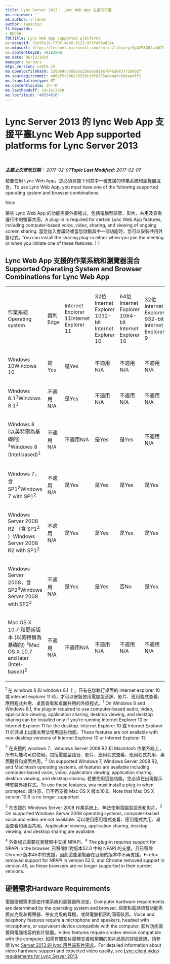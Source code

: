 ```yaml
---
title: Lync Server 2013： Lync Web App 支援的平臺
ms.reviewer: ''
ms.author: v-lanac
author: lanachin
f1.keywords:
- NOCSH
TOCTitle: Lync Web App supported platforms
ms:assetid: 31e95e16-f79f-46c6-b123-973fa56a824e
ms:mtpsurl: https://technet.microsoft.com/en-us/library/Gg425820(v=OCS.15)
ms:contentKeyID: 48183808
ms.date: 06/12/2019
manager: serdars
mtps_version: v=OCS.15
ms.openlocfilehash: 528be9cdc6ba5a256aa3d18e784a26837716802f
ms.sourcegitcommit: 4d6bf5c58b2c553dc1df8375ede4a9cb9eaadff2
ms.translationtype: MT
ms.contentlocale: zh-TW
ms.lasthandoff: 10/16/2020
ms.locfileid: "48534610"
---
```

# <a name="lync-web-app-supported-platforms-for-lync-server-2013"></a><span data-ttu-id="8b439-102">Lync Server 2013 的 lync Web App 支援平臺</span><span class="sxs-lookup"><span data-stu-id="8b439-102">Lync Web App supported platforms for Lync Server 2013</span></span>

<div data-xmlns="http://www.w3.org/1999/xhtml">

<div class="topic" data-xmlns="http://www.w3.org/1999/xhtml" data-msxsl="urn:schemas-microsoft-com:xslt" data-cs="https://msdn.microsoft.com/">

<div data-asp="https://msdn2.microsoft.com/asp">



</div>

<div id="mainSection">

<div id="mainBody">

<span> </span>

<span data-ttu-id="8b439-103">_**主題上次修改日期：** 2017-02-07_</span><span class="sxs-lookup"><span data-stu-id="8b439-103">_**Topic Last Modified:** 2017-02-07_</span></span>

<span data-ttu-id="8b439-104">若要使用 Lync Web App，您必須具備下列其中一種支援的作業系統和瀏覽器混合。</span><span class="sxs-lookup"><span data-stu-id="8b439-104">To use Lync Web App, you must have one of the following supported operating system and browser combinations.</span></span>

<div>


> [!NOTE]  
> <span data-ttu-id="8b439-105">某些 Lync Web App 的功能需要外掛程式，包括電腦型語音、影片、共用及查看進行中的螢幕共用。</span><span class="sxs-lookup"><span data-stu-id="8b439-105">A plug-in is required for certain Lync Web App features, including computer-based voice, video, sharing, and viewing of ongoing screen sharing.</span></span> <span data-ttu-id="8b439-106">當您加入會議時或當您啟動其中一個功能時，您可以安裝共用外掛程式。</span><span class="sxs-lookup"><span data-stu-id="8b439-106">You can install the sharing plug-in either when you join the meeting or when you initiate one of these features.</span></span> <span data-ttu-id="8b439-107">1 </span><span class="sxs-lookup"><span data-stu-id="8b439-107">1</span></span><BR>



</div>

<div>

## <a name="supported-operating-system-and-browser-combinations-for-lync-web-app"></a><span data-ttu-id="8b439-108">Lync Web App 支援的作業系統和瀏覽器混合</span><span class="sxs-lookup"><span data-stu-id="8b439-108">Supported Operating System and Browser Combinations for Lync Web App</span></span>


<table style="width:100%;">
<colgroup>
<col style="width: 9%" />
<col style="width: 9%" />
<col style="width: 9%" />
<col style="width: 9%" />
<col style="width: 9%" />
<col style="width: 9%" />
<col style="width: 9%" />
<col style="width: 9%" />
<col style="width: 9%" />
<col style="width: 9%" />
<col style="width: 9%" />
</colgroup>
<tbody>
<tr class="odd">
<td><p><span data-ttu-id="8b439-109">作業系統</span><span class="sxs-lookup"><span data-stu-id="8b439-109">Operating system</span></span></p></td>
<td><p><span data-ttu-id="8b439-110">銳利</span><span class="sxs-lookup"><span data-stu-id="8b439-110">Edge</span></span></p></td>
<td><p><span data-ttu-id="8b439-111">Internet Explorer 11</span><span class="sxs-lookup"><span data-stu-id="8b439-111">Internet Explorer 11</span></span></p></td>
<td><p><span data-ttu-id="8b439-112">32位 Internet Explorer 10</span><span class="sxs-lookup"><span data-stu-id="8b439-112">32-bit Internet Explorer 10</span></span></p></td>
<td><p><span data-ttu-id="8b439-113">64位 Internet Explorer 10</span><span class="sxs-lookup"><span data-stu-id="8b439-113">64-bit Internet Explorer 10</span></span></p></td>
<td><p><span data-ttu-id="8b439-114">32位 Internet Explorer 9</span><span class="sxs-lookup"><span data-stu-id="8b439-114">32-bit Internet Explorer 9</span></span></p></td>
<td><p><span data-ttu-id="8b439-115">64位 Internet Explorer 9</span><span class="sxs-lookup"><span data-stu-id="8b439-115">64-bit Internet Explorer 9</span></span></p></td>
<td><p><span data-ttu-id="8b439-116">Firefox 32-位<sup>4</sup></span><span class="sxs-lookup"><span data-stu-id="8b439-116">Firefox 32-bit<sup>4</sup></span></span></p></td>
<td><p><span data-ttu-id="8b439-117">Firefox 64-位<sup>4</sup></span><span class="sxs-lookup"><span data-stu-id="8b439-117">Firefox 64-bit<sup>4</sup></span></span></p></td>
<td><p><span data-ttu-id="8b439-118">Safari</span><span class="sxs-lookup"><span data-stu-id="8b439-118">Safari</span></span></p></td>
<td><p><span data-ttu-id="8b439-119">Chrome<sup>4</sup></span><span class="sxs-lookup"><span data-stu-id="8b439-119">Chrome<sup>4</sup></span></span></p></td>
</tr>
<tr class="even">
<td><p><span data-ttu-id="8b439-120">Windows 10</span><span class="sxs-lookup"><span data-stu-id="8b439-120">Windows 10</span></span></p></td>
<td><p><span data-ttu-id="8b439-121">是</span><span class="sxs-lookup"><span data-stu-id="8b439-121">Yes</span></span></p></td>
<td><p><span data-ttu-id="8b439-122">是</span><span class="sxs-lookup"><span data-stu-id="8b439-122">Yes</span></span></p></td>
<td><p><span data-ttu-id="8b439-123">不適用</span><span class="sxs-lookup"><span data-stu-id="8b439-123">N/A</span></span></p></td>
<td><p><span data-ttu-id="8b439-124">不適用</span><span class="sxs-lookup"><span data-stu-id="8b439-124">N/A</span></span></p></td>
<td><p><span data-ttu-id="8b439-125">不適用</span><span class="sxs-lookup"><span data-stu-id="8b439-125">N/A</span></span></p></td>
<td><p><span data-ttu-id="8b439-126">不適用</span><span class="sxs-lookup"><span data-stu-id="8b439-126">N/A</span></span></p></td>
<td><p><span data-ttu-id="8b439-127">否</span><span class="sxs-lookup"><span data-stu-id="8b439-127">No</span></span></p></td>
<td><p><span data-ttu-id="8b439-128">否</span><span class="sxs-lookup"><span data-stu-id="8b439-128">No</span></span></p></td>
<td><p><span data-ttu-id="8b439-129">無</span><span class="sxs-lookup"><span data-stu-id="8b439-129">N/A</span></span></p></td>
<td><p><span data-ttu-id="8b439-130">否</span><span class="sxs-lookup"><span data-stu-id="8b439-130">No</span></span></p></td>
</tr>
<tr class="odd">
<td><p><span data-ttu-id="8b439-131">Windows 8.1<sup>1</sup></span><span class="sxs-lookup"><span data-stu-id="8b439-131">Windows 8.1<sup>1</sup></span></span></p></td>
<td><p><span data-ttu-id="8b439-132">不適用</span><span class="sxs-lookup"><span data-stu-id="8b439-132">N/A</span></span></p></td>
<td><p><span data-ttu-id="8b439-133">是</span><span class="sxs-lookup"><span data-stu-id="8b439-133">Yes</span></span></p></td>
<td><p><span data-ttu-id="8b439-134">不適用</span><span class="sxs-lookup"><span data-stu-id="8b439-134">N/A</span></span></p></td>
<td><p><span data-ttu-id="8b439-135">不適用</span><span class="sxs-lookup"><span data-stu-id="8b439-135">N/A</span></span></p></td>
<td><p><span data-ttu-id="8b439-136">不適用</span><span class="sxs-lookup"><span data-stu-id="8b439-136">N/A</span></span></p></td>
<td><p><span data-ttu-id="8b439-137">不適用</span><span class="sxs-lookup"><span data-stu-id="8b439-137">N/A</span></span></p></td>
<td><p><span data-ttu-id="8b439-138">否</span><span class="sxs-lookup"><span data-stu-id="8b439-138">No</span></span></p></td>
<td><p><span data-ttu-id="8b439-139">否</span><span class="sxs-lookup"><span data-stu-id="8b439-139">No</span></span></p></td>
<td><p><span data-ttu-id="8b439-140">無</span><span class="sxs-lookup"><span data-stu-id="8b439-140">N/A</span></span></p></td>
<td><p><span data-ttu-id="8b439-141">否</span><span class="sxs-lookup"><span data-stu-id="8b439-141">No</span></span></p></td>
</tr>
<tr class="even">
<td><p><span data-ttu-id="8b439-142">Windows 8 (以英特爾為基礎的) <sup>1</sup></span><span class="sxs-lookup"><span data-stu-id="8b439-142">Windows 8 (Intel based)<sup>1</sup></span></span></p></td>
<td><p><span data-ttu-id="8b439-143">不適用</span><span class="sxs-lookup"><span data-stu-id="8b439-143">N/A</span></span></p></td>
<td><p><span data-ttu-id="8b439-144">不適用</span><span class="sxs-lookup"><span data-stu-id="8b439-144">N/A</span></span></p></td>
<td><p><span data-ttu-id="8b439-145">是</span><span class="sxs-lookup"><span data-stu-id="8b439-145">Yes</span></span></p></td>
<td><p><span data-ttu-id="8b439-146">是</span><span class="sxs-lookup"><span data-stu-id="8b439-146">Yes</span></span></p></td>
<td><p><span data-ttu-id="8b439-147">不適用</span><span class="sxs-lookup"><span data-stu-id="8b439-147">N/A</span></span></p></td>
<td><p><span data-ttu-id="8b439-148">不適用</span><span class="sxs-lookup"><span data-stu-id="8b439-148">N/A</span></span></p></td>
<td><p><span data-ttu-id="8b439-149">否</span><span class="sxs-lookup"><span data-stu-id="8b439-149">No</span></span></p></td>
<td><p><span data-ttu-id="8b439-150">否</span><span class="sxs-lookup"><span data-stu-id="8b439-150">No</span></span></p></td>
<td><p><span data-ttu-id="8b439-151">無</span><span class="sxs-lookup"><span data-stu-id="8b439-151">N/A</span></span></p></td>
<td><p><span data-ttu-id="8b439-152">否</span><span class="sxs-lookup"><span data-stu-id="8b439-152">No</span></span></p></td>
</tr>
<tr class="odd">
<td><p><span data-ttu-id="8b439-153">Windows 7，含 SP1<sup>2</sup></span><span class="sxs-lookup"><span data-stu-id="8b439-153">Windows 7 with SP1<sup>2</sup></span></span></p></td>
<td><p><span data-ttu-id="8b439-154">不適用</span><span class="sxs-lookup"><span data-stu-id="8b439-154">N/A</span></span></p></td>
<td><p><span data-ttu-id="8b439-155">是</span><span class="sxs-lookup"><span data-stu-id="8b439-155">Yes</span></span></p></td>
<td><p><span data-ttu-id="8b439-156">是</span><span class="sxs-lookup"><span data-stu-id="8b439-156">Yes</span></span></p></td>
<td><p><span data-ttu-id="8b439-157">是</span><span class="sxs-lookup"><span data-stu-id="8b439-157">Yes</span></span></p></td>
<td><p><span data-ttu-id="8b439-158">是</span><span class="sxs-lookup"><span data-stu-id="8b439-158">Yes</span></span></p></td>
<td><p><span data-ttu-id="8b439-159">是</span><span class="sxs-lookup"><span data-stu-id="8b439-159">Yes</span></span></p></td>
<td><p><span data-ttu-id="8b439-160">否</span><span class="sxs-lookup"><span data-stu-id="8b439-160">No</span></span></p></td>
<td><p><span data-ttu-id="8b439-161">否</span><span class="sxs-lookup"><span data-stu-id="8b439-161">No</span></span></p></td>
<td><p><span data-ttu-id="8b439-162">無</span><span class="sxs-lookup"><span data-stu-id="8b439-162">N/A</span></span></p></td>
<td><p><span data-ttu-id="8b439-163">否</span><span class="sxs-lookup"><span data-stu-id="8b439-163">No</span></span></p></td>
</tr>
<tr class="even">
<td><p><span data-ttu-id="8b439-164">Windows Server 2008 R2 （含 SP1<sup>2</sup> ）</span><span class="sxs-lookup"><span data-stu-id="8b439-164">Windows Server 2008 R2 with SP1<sup>2</sup></span></span></p></td>
<td><p><span data-ttu-id="8b439-165">不適用</span><span class="sxs-lookup"><span data-stu-id="8b439-165">N/A</span></span></p></td>
<td><p><span data-ttu-id="8b439-166">是</span><span class="sxs-lookup"><span data-stu-id="8b439-166">Yes</span></span></p></td>
<td><p><span data-ttu-id="8b439-167">是</span><span class="sxs-lookup"><span data-stu-id="8b439-167">Yes</span></span></p></td>
<td><p><span data-ttu-id="8b439-168">是</span><span class="sxs-lookup"><span data-stu-id="8b439-168">Yes</span></span></p></td>
<td><p><span data-ttu-id="8b439-169">是</span><span class="sxs-lookup"><span data-stu-id="8b439-169">Yes</span></span></p></td>
<td><p><span data-ttu-id="8b439-170">是</span><span class="sxs-lookup"><span data-stu-id="8b439-170">Yes</span></span></p></td>
<td><p><span data-ttu-id="8b439-171">否</span><span class="sxs-lookup"><span data-stu-id="8b439-171">No</span></span></p></td>
<td><p><span data-ttu-id="8b439-172">否</span><span class="sxs-lookup"><span data-stu-id="8b439-172">No</span></span></p></td>
<td><p><span data-ttu-id="8b439-173">無</span><span class="sxs-lookup"><span data-stu-id="8b439-173">N/A</span></span></p></td>
<td><p><span data-ttu-id="8b439-174">否</span><span class="sxs-lookup"><span data-stu-id="8b439-174">No</span></span></p></td>
</tr>
<tr class="odd">
<td><p><span data-ttu-id="8b439-175">Windows Server 2008，含 SP2<sup>3</sup></span><span class="sxs-lookup"><span data-stu-id="8b439-175">Windows Server 2008 with SP2<sup>3</sup></span></span></p></td>
<td><p><span data-ttu-id="8b439-176">不適用</span><span class="sxs-lookup"><span data-stu-id="8b439-176">N/A</span></span></p></td>
<td><p><span data-ttu-id="8b439-177">是</span><span class="sxs-lookup"><span data-stu-id="8b439-177">Yes</span></span></p></td>
<td><p><span data-ttu-id="8b439-178">是</span><span class="sxs-lookup"><span data-stu-id="8b439-178">Yes</span></span></p></td>
<td><p><span data-ttu-id="8b439-179">否</span><span class="sxs-lookup"><span data-stu-id="8b439-179">No</span></span></p></td>
<td><p><span data-ttu-id="8b439-180">是</span><span class="sxs-lookup"><span data-stu-id="8b439-180">Yes</span></span></p></td>
<td><p><span data-ttu-id="8b439-181">否</span><span class="sxs-lookup"><span data-stu-id="8b439-181">No</span></span></p></td>
<td><p><span data-ttu-id="8b439-182">否</span><span class="sxs-lookup"><span data-stu-id="8b439-182">No</span></span></p></td>
<td><p><span data-ttu-id="8b439-183">否</span><span class="sxs-lookup"><span data-stu-id="8b439-183">No</span></span></p></td>
<td><p><span data-ttu-id="8b439-184">無</span><span class="sxs-lookup"><span data-stu-id="8b439-184">N/A</span></span></p></td>
<td><p><span data-ttu-id="8b439-185">否</span><span class="sxs-lookup"><span data-stu-id="8b439-185">No</span></span></p></td>
</tr>
<tr class="even">
<td><p><span data-ttu-id="8b439-186">Mac OS X 10.7 和更新版本 (以英特爾為基礎的) <sup>2</sup></span><span class="sxs-lookup"><span data-stu-id="8b439-186">Mac OS X 10.7 and later (Intel-based)<sup>2</sup></span></span></p></td>
<td><p><span data-ttu-id="8b439-187">不適用</span><span class="sxs-lookup"><span data-stu-id="8b439-187">N/A</span></span></p></td>
<td><p><span data-ttu-id="8b439-188">不適用</span><span class="sxs-lookup"><span data-stu-id="8b439-188">N/A</span></span></p></td>
<td><p><span data-ttu-id="8b439-189">不適用</span><span class="sxs-lookup"><span data-stu-id="8b439-189">N/A</span></span></p></td>
<td><p><span data-ttu-id="8b439-190">不適用</span><span class="sxs-lookup"><span data-stu-id="8b439-190">N/A</span></span></p></td>
<td><p><span data-ttu-id="8b439-191">不適用</span><span class="sxs-lookup"><span data-stu-id="8b439-191">N/A</span></span></p></td>
<td><p><span data-ttu-id="8b439-192">不適用</span><span class="sxs-lookup"><span data-stu-id="8b439-192">N/A</span></span></p></td>
<td><p><span data-ttu-id="8b439-193">否</span><span class="sxs-lookup"><span data-stu-id="8b439-193">No</span></span></p></td>
<td><p><span data-ttu-id="8b439-194">否</span><span class="sxs-lookup"><span data-stu-id="8b439-194">No</span></span></p></td>
<td><p><span data-ttu-id="8b439-195">是</span><span class="sxs-lookup"><span data-stu-id="8b439-195">Yes</span></span></p></td>
<td><p><span data-ttu-id="8b439-196">否</span><span class="sxs-lookup"><span data-stu-id="8b439-196">No</span></span></p></td>
</tr>
</tbody>
</table>


<span data-ttu-id="8b439-197"><sup>1</sup> 在 windows 8 和 windows 8.1 上，只有在您執行桌面的 internet explorer 10 或 internet explorer 11 時，才可以安裝使用電腦型音訊、影片、應用程式查看、應用程式共用、桌面查看和桌面共用的外掛程式。</span><span class="sxs-lookup"><span data-stu-id="8b439-197"><sup>1</sup> On Windows 8 and Windows 8.1, the plug-in required to use computer-based audio, video, application viewing, application sharing, desktop viewing, and desktop sharing can be installed only if you’re running Internet Explorer 10 or Internet Explorer 11 for the desktop.</span></span> <span data-ttu-id="8b439-198">Internet Explorer 10 或 Internet Explorer 11 的非桌上出版本無法使用這些功能。</span><span class="sxs-lookup"><span data-stu-id="8b439-198">These features are not available with non-desktop versions of Internet Explorer 10 or Internet Explorer 11.</span></span>

<span data-ttu-id="8b439-199"><sup>2</sup> 在支援的 windows 7、windows Server 2008 R2 和 Macintosh 作業系統上，所有功能均可供使用，包括電腦型語音、影片、應用程式查看、應用程式共用、桌面觀賞和桌面共用。</span><span class="sxs-lookup"><span data-stu-id="8b439-199"><sup>2</sup> On supported Windows 7, Windows Server 2008 R2, and Macintosh operating systems, all features are available including computer-based voice, video, application viewing, application sharing, desktop viewing, and desktop sharing.</span></span> <span data-ttu-id="8b439-200">若要使用這些功能，您必須在出現提示時安裝外掛程式。</span><span class="sxs-lookup"><span data-stu-id="8b439-200">To use these features, you must install a plug-in when prompted.</span></span> <span data-ttu-id="8b439-201">請注意，已不再支援 Mac OS X 版本10.6。</span><span class="sxs-lookup"><span data-stu-id="8b439-201">Note that Mac OS X version 10.6 is no longer supported.</span></span>

<span data-ttu-id="8b439-202"><sup>3</sup> 在支援的 Windows Server 2008 作業系統上，無法使用電腦型語音和影片。</span><span class="sxs-lookup"><span data-stu-id="8b439-202"><sup>3</sup> On supported Windows Server 2008 operating systems, computer-based voice and video are not available.</span></span> <span data-ttu-id="8b439-203">可以使用應用程式查看、應用程式共用、桌面查看和桌面共用。</span><span class="sxs-lookup"><span data-stu-id="8b439-203">Application viewing, application sharing, desktop viewing, and desktop sharing are available.</span></span>

<span data-ttu-id="8b439-204"><sup>4</sup>  外掛程式需要在瀏覽器中支援 NPAPI。</span><span class="sxs-lookup"><span data-stu-id="8b439-204"><sup>4</sup>  The plug-in requires support for NPAPI in the browser.</span></span> <span data-ttu-id="8b439-205">已移除針對版本52.0 中的 NPAPI 的支援，且已移除 Chrome 版本45中的支援，因此這些瀏覽器在目前的版本中不再支援。</span><span class="sxs-lookup"><span data-stu-id="8b439-205">Firefox removed support for NPAPI in version 52.0, and Chrome removed support in version 45, so these browsers are no longer supported in their current versions.</span></span>

</div>

<div>

## <a name="hardware-requirements"></a><span data-ttu-id="8b439-206">硬體需求</span><span class="sxs-lookup"><span data-stu-id="8b439-206">Hardware Requirements</span></span>

<span data-ttu-id="8b439-207">電腦硬體需求是由作業系統和瀏覽器所決定。</span><span class="sxs-lookup"><span data-stu-id="8b439-207">Computer hardware requirements are determined by the operating system and browser.</span></span> <span data-ttu-id="8b439-208">語音和電話語音功能需要麥克風和揚聲器、帶麥克風的耳機，或與電腦相容的同等裝置。</span><span class="sxs-lookup"><span data-stu-id="8b439-208">Voice and telephony features require a microphone and speakers, headset with microphone, or equivalent device compatible with the computer.</span></span> <span data-ttu-id="8b439-209">影片功能需要與電腦相容的影片裝置。</span><span class="sxs-lookup"><span data-stu-id="8b439-209">Video features require a video device compatible with the computer.</span></span> <span data-ttu-id="8b439-210">如需有關影片硬體支援和預期的影片品質的詳細資訊，請參閱 lync [Server 2013 的 lync 用戶端影片需求](lync-server-2013-lync-client-video-requirements.md)。</span><span class="sxs-lookup"><span data-stu-id="8b439-210">For detailed information about video hardware support and expected video quality, see [Lync client video requirements for Lync Server 2013](lync-server-2013-lync-client-video-requirements.md).</span></span>

</div>

</div>

<span> </span>

</div>

</div>

</div>

